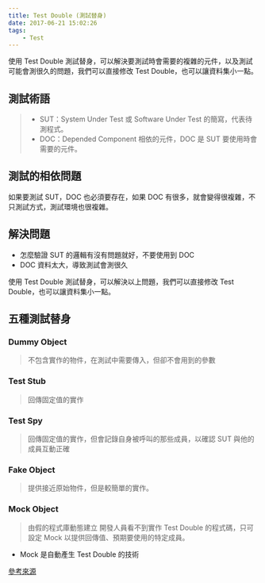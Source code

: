 ```yaml
---
title: Test Double (測試替身)
date: 2017-06-21 15:02:26
tags:
    - Test
---
```


使用 Test Double 測試替身，可以解決要測試時會需要的複雜的元件，以及測試可能會測很久的問題，我們可以直接修改 Test Double，也可以讓資料集小一點。

<!--more-->

## 測試術語
> - SUT：System Under Test 或 Software Under Test 的簡寫，代表待測程式。
> - DOC：Depended Component 相依的元件，DOC 是 SUT 要使用時會需要的元件。

## 測試的相依問題

如果要測試 SUT，DOC 也必須要存在，如果 DOC 有很多，就會變得很複雜，不只測試方式，測試環境也很複雜。

## 解決問題

- 怎麼驗證 SUT 的邏輯有沒有問題就好，不要使用到 DOC
- DOC 資料太大，導致測試會測很久

使用 Test Double 測試替身，可以解決以上問題，我們可以直接修改 Test Double，也可以讓資料集小一點。

## 五種測試替身

### Dummy Object
> 不包含實作的物件，在測試中需要傳入，但卻不會用到的參數

### Test Stub
> 回傳固定值的實作

### Test Spy
> 回傳固定值的實作，但會記錄自身被呼叫的那些成員，以確認 SUT 與他的成員互動正確

### Fake Object 
> 提供接近原始物件，但是較簡單的實作。

### Mock Object
> 由假的程式庫動態建立
> 開發人員看不到實作 Test Double 的程式碼，只可設定 Mock 以提供回傳值、預期要使用的特定成員。

* Mock 是自動產生 Test Double 的技術

[參考來源](http://teddy-chen-tw.blogspot.tw/2014/09/test-double2.html)